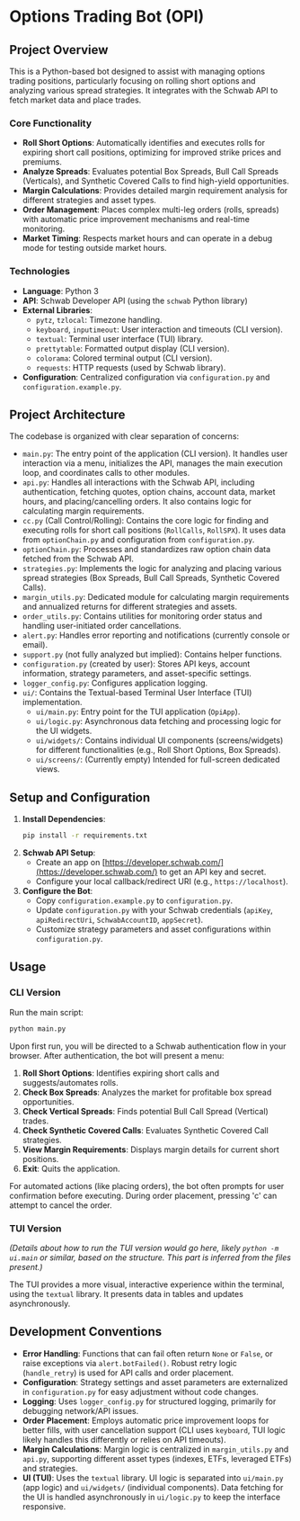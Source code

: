 # Options Trading Bot (OPI)

## Project Overview

This is a Python-based bot designed to assist with managing options trading positions, particularly focusing on rolling short options and analyzing various spread strategies. It integrates with the Schwab API to fetch market data and place trades.

### Core Functionality

- **Roll Short Options**: Automatically identifies and executes rolls for expiring short call positions, optimizing for improved strike prices and premiums.
- **Analyze Spreads**: Evaluates potential Box Spreads, Bull Call Spreads (Verticals), and Synthetic Covered Calls to find high-yield opportunities.
- **Margin Calculations**: Provides detailed margin requirement analysis for different strategies and asset types.
- **Order Management**: Places complex multi-leg orders (rolls, spreads) with automatic price improvement mechanisms and real-time monitoring.
- **Market Timing**: Respects market hours and can operate in a debug mode for testing outside market hours.

### Technologies

- **Language**: Python 3
- **API**: Schwab Developer API (using the `schwab` Python library)
- **External Libraries**:
  - `pytz`, `tzlocal`: Timezone handling.
  - `keyboard`, `inputimeout`: User interaction and timeouts (CLI version).
  - `textual`: Terminal user interface (TUI) library.
  - `prettytable`: Formatted output display (CLI version).
  - `colorama`: Colored terminal output (CLI version).
  - `requests`: HTTP requests (used by Schwab library).
- **Configuration**: Centralized configuration via `configuration.py` and `configuration.example.py`.

## Project Architecture

The codebase is organized with clear separation of concerns:

- `main.py`: The entry point of the application (CLI version). It handles user interaction via a menu, initializes the API, manages the main execution loop, and coordinates calls to other modules.
- `api.py`: Handles all interactions with the Schwab API, including authentication, fetching quotes, option chains, account data, market hours, and placing/cancelling orders. It also contains logic for calculating margin requirements.
- `cc.py` (Call Control/Rolling): Contains the core logic for finding and executing rolls for short call positions (`RollCalls`, `RollSPX`). It uses data from `optionChain.py` and configuration from `configuration.py`.
- `optionChain.py`: Processes and standardizes raw option chain data fetched from the Schwab API.
- `strategies.py`: Implements the logic for analyzing and placing various spread strategies (Box Spreads, Bull Call Spreads, Synthetic Covered Calls).
- `margin_utils.py`: Dedicated module for calculating margin requirements and annualized returns for different strategies and assets.
- `order_utils.py`: Contains utilities for monitoring order status and handling user-initiated order cancellations.
- `alert.py`: Handles error reporting and notifications (currently console or email).
- `support.py` (not fully analyzed but implied): Contains helper functions.
- `configuration.py` (created by user): Stores API keys, account information, strategy parameters, and asset-specific settings.
- `logger_config.py`: Configures application logging.
- `ui/`: Contains the Textual-based Terminal User Interface (TUI) implementation.
  - `ui/main.py`: Entry point for the TUI application (`OpiApp`).
  - `ui/logic.py`: Asynchronous data fetching and processing logic for the UI widgets.
  - `ui/widgets/`: Contains individual UI components (screens/widgets) for different functionalities (e.g., Roll Short Options, Box Spreads).
  - `ui/screens/`: (Currently empty) Intended for full-screen dedicated views.

## Setup and Configuration

1.  **Install Dependencies**:
    ```bash
    pip install -r requirements.txt
    ```
2.  **Schwab API Setup**:
    - Create an app on [https://developer.schwab.com/](https://developer.schwab.com/) to get an API key and secret.
    - Configure your local callback/redirect URI (e.g., `https://localhost`).
3.  **Configure the Bot**:
    - Copy `configuration.example.py` to `configuration.py`.
    - Update `configuration.py` with your Schwab credentials (`apiKey`, `apiRedirectUri`, `SchwabAccountID`, `appSecret`).
    - Customize strategy parameters and asset configurations within `configuration.py`.

## Usage

### CLI Version

Run the main script:
```bash
python main.py
```

Upon first run, you will be directed to a Schwab authentication flow in your browser. After authentication, the bot will present a menu:

1.  **Roll Short Options**: Identifies expiring short calls and suggests/automates rolls.
2.  **Check Box Spreads**: Analyzes the market for profitable box spread opportunities.
3.  **Check Vertical Spreads**: Finds potential Bull Call Spread (Vertical) trades.
4.  **Check Synthetic Covered Calls**: Evaluates Synthetic Covered Call strategies.
5.  **View Margin Requirements**: Displays margin details for current short positions.
0.  **Exit**: Quits the application.

For automated actions (like placing orders), the bot often prompts for user confirmation before executing. During order placement, pressing 'c' can attempt to cancel the order.

### TUI Version

*(Details about how to run the TUI version would go here, likely `python -m ui.main` or similar, based on the structure. This part is inferred from the files present.)*

The TUI provides a more visual, interactive experience within the terminal, using the `textual` library. It presents data in tables and updates asynchronously.

## Development Conventions

- **Error Handling**: Functions that can fail often return `None` or `False`, or raise exceptions via `alert.botFailed()`. Robust retry logic (`handle_retry`) is used for API calls and order placement.
- **Configuration**: Strategy settings and asset parameters are externalized in `configuration.py` for easy adjustment without code changes.
- **Logging**: Uses `logger_config.py` for structured logging, primarily for debugging network/API issues.
- **Order Placement**: Employs automatic price improvement loops for better fills, with user cancellation support (CLI uses `keyboard`, TUI logic likely handles this differently or relies on API timeouts).
- **Margin Calculations**: Margin logic is centralized in `margin_utils.py` and `api.py`, supporting different asset types (indexes, ETFs, leveraged ETFs) and strategies.
- **UI (TUI)**: Uses the `textual` library. UI logic is separated into `ui/main.py` (app logic) and `ui/widgets/` (individual components). Data fetching for the UI is handled asynchronously in `ui/logic.py` to keep the interface responsive.
